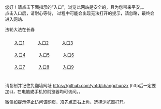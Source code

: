您好！请点击下面指示的“入口”，浏览此网站是安全的，且为您带来平安。。 <br/>
点击入口后，请耐心等待， 过程中可能会出现无法打开的提示，请忽略，最终会进入网站. </br>

法轮大法在长春<br/>
<div style="padding:10px"><a style="margin:20px" target="_blank" href="https://d9wh7k2ogs17k.cloudfront.net/2Qpsp?edxbm" id="ccLink1" rel="nofollow">入口1</a> <a target="_blank" style="margin:20px" href="https://d19ajizm4oo6yw.cloudfront.net/2Qpsp?mjumftm" id="ccLink2" rel="nofollow">入口2</a> <a style="margin:20px" target="_blank" href="https://d1ltsd4n6sghyj.cloudfront.net/2Qpsp?syjnvpve" id="ccLink3" rel="nofollow">入口3</a></div>

<div style="padding:10px" ><a style="margin:20px" target="_blank" href="https://d9wh7k2ogs17k.cloudfront.net/2Qpsp?edxbm" id="ccLink4" rel="nofollow">入口4</a> <a style="margin:20px" href="https://d19ajizm4oo6yw.cloudfront.net/2Qpsp?mjumftm" target="_blank" id="ccLink5" rel="nofollow">入口5</a> <a style="margin:20px" href="https://d1ltsd4n6sghyj.cloudfront.net/2Qpsp?syjnvpve" target="_blank" id="ccLink6" rel="nofollow">入口6</a></div>

<div style="padding:10px"><a style="margin:20px" target="_blank" href="https://d9wh7k2ogs17k.cloudfront.net/2Qpsp?edxbm" id="ccLink7" rel="nofollow">入口7</a> <a style="margin:20px" href="https://d19ajizm4oo6yw.cloudfront.net/2Qpsp?mjumftm" target="_blank" id="ccLink8" rel="nofollow">入口8</a> <a style="margin:20px" target="_blank" href="https://d1ltsd4n6sghyj.cloudfront.net/2Qpsp?syjnvpve" id="ccLink9" rel="nofollow">入口9</a></div>

<br/>



请复制并记住免翻墙网址 https://github.com/yntd/changchunzx (http后一定要加s)，在电脑或手机的浏览器均可访问。。<br/>

微信如提示停止访问该网页，须先点击右上角，选择浏览器打开。
